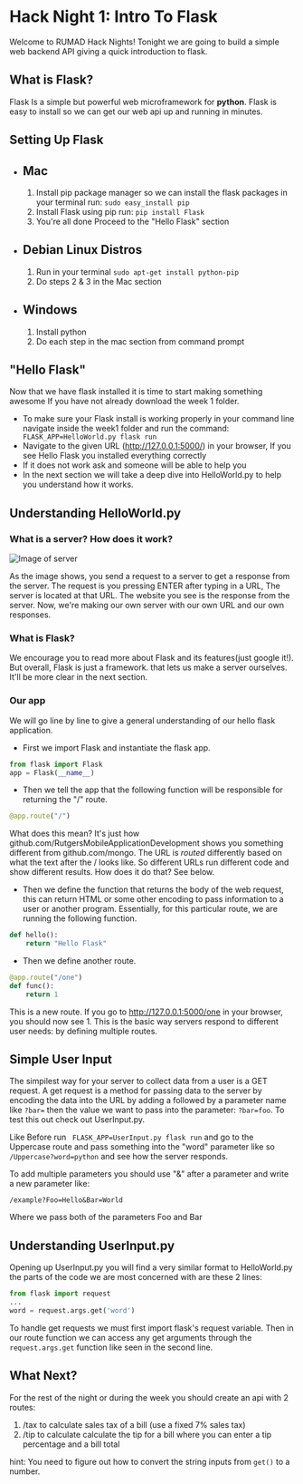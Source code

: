 
# Hack Night 1: Intro To Flask

Welcome to RUMAD Hack Nights! Tonight we are going to build a simple web backend API giving a quick introduction to flask.

## What is Flask?
Flask Is a simple but powerful web microframework for **python**. Flask is easy to install so we can get our web api up and running in minutes. 

## Setting Up Flask

 - ## Mac
	 1. Install pip package manager so we can install the flask packages in your terminal run: ``` sudo easy_install pip ``` 
	 2. Install Flask using pip run:  ``` pip install Flask ```
	 3. You're all done Proceed to the "Hello Flask" section
- ## Debian Linux Distros
	1. Run in your terminal ``` sudo apt-get install python-pip ```
	2. Do steps 2 & 3 in the Mac section 
- ## Windows
	1. Install python 
	2. Do each step in the mac section from command prompt

## "Hello Flask"
Now that we have flask installed it is time to start making something awesome
If you have not already download the week 1 folder.

- To make sure your Flask install is working properly in your command line navigate inside the week1 folder and run the command: ``` FLASK_APP=HelloWorld.py flask run```
- Navigate to the given URL (http://127.0.0.1:5000/) in your browser, If you see Hello Flask you installed everything correctly
- If it does not work ask and someone will be able to help you
- In the next section we will take a deep dive into HelloWorld.py to help you understand how it works.

## Understanding HelloWorld.py

### What is a server? How does it work?
![Image of server](https://ruslanspivak.com/lsbaws-part1/LSBAWS_HTTP_request_response.png)

As the image shows, you send a request to a server to get a response from the server. The request is you pressing ENTER after typing in a URL, The server is located at that URL. The website you see is the response from the server. Now, we're making our own server with our own URL and our own responses. 

### What is Flask?
We encourage you to read more about Flask and its features(just google it!). But overall, Flask is just a framework. that lets us make a server ourselves. It'll be more clear in the next section.

### Our app
We will go line by line to give a general understanding of our hello flask application. 

- First we import Flask and instantiate the flask app.
```python
from flask import Flask
app = Flask(__name__)
```
- Then we tell the app that the following function will be responsible for returning the "/" route.
```python
@app.route("/")
```

What does this mean? It's just how github.com/RutgersMobileApplicationDevelopment shows you something different from github.com/mongo. The URL is *routed* differently based on what the text after the / looks like. So different URLs run different code and show different results. How does it do that? See below.

- Then we define the function that returns the body of the web request, this can return HTML or some other encoding to pass information to a user or another program. Essentially, for this particular route, we are running the following function.
```python
def hello():
	return "Hello Flask"
```

- Then we define another route.
```python
@app.route("/one")
def func():
	return 1
```
This is a new route. If you go to http://127.0.0.1:5000/one in your browser, you should now see 1. This is the basic way servers respond to different user needs: by defining multiple routes.

## Simple User Input
The simpilest way for your server to collect data from a user is a GET request. A get request is a method for passing data to the server by encoding the data into the URL by adding a followed by a parameter name like ```?bar=``` then the value we want to pass into the parameter: ```?bar=foo```. To test this out check out UserInput.py.

Like Before run ``` FLASK_APP=UserInput.py flask run``` and go to the Uppercase route and pass something into the "word" parameter like so ```/Uppercase?word=python``` and see how the server responds.

To add multiple parameters you should use "&" after a parameter and write a new parameter like:
```
/example?Foo=Hello&Bar=World
``` 
Where we pass both of the parameters Foo and Bar

## Understanding UserInput.py
Opening up UserInput.py you will find a very similar format to HelloWorld.py the parts of the code we are most concerned with are these 2 lines:
```python
from flask import request
...
word = request.args.get('word')
```
To handle get requests we must first import flask's request variable. Then in our route function we can access any get arguments through the ```request.args.get``` function like seen in the second line.

## What Next?
For the rest of the night or during the week you should create an api with 2 routes:
 1. /tax to calculate sales tax of a bill (use a fixed 7% sales tax)
 2. /tip to calculate calculate the tip for a bill where you can enter a tip percentage and a bill total
 
 hint: You need to figure out how to convert the string inputs from ```get()``` to a number.

